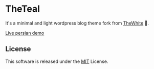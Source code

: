 # TheTeal

It's a minimal and light wordpress blog theme fork from [TheWhite](https://github.com/TheYahya/thewhite) :art:.

[Live persian demo](https://imehdi.dev/blog)


## License

This software is released under the [MIT](https://github.com/TheYahya/thewhite/blob/master/LICENSE) License.
